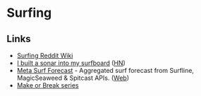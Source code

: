 # Surfing

## Links

- [Surfing Reddit Wiki](https://www.reddit.com/r/surfing/wiki/index)
- [I built a sonar into my surfboard](https://foobarbecue.github.io/surfsonar/) ([HN](https://news.ycombinator.com/item?id=28901214))
- [Meta Surf Forecast](https://github.com/swrobel/meta-surf-forecast) - Aggregated surf forecast from Surfline, MagicSeaweed & Spitcast APIs. ([Web](https://metasurfforecast.com/))
- [Make or Break series](https://tv.apple.com/us/show/make-or-break/umc.cmc.6oubrn858v7d76sut4mx52i3x)
